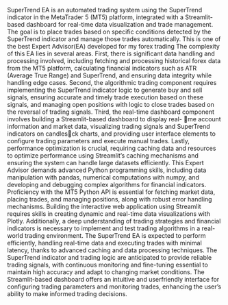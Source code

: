 SuperTrend EA is an automated trading system using the SuperTrend indicator in the
MetaTrader 5 (MT5) platform, integrated with a Streamlit-based dashboard for real-time data
visualization and trade management. The goal is to place trades based on specific conditions
detected by the SuperTrend indicator and manage those trades automatically. This is one of
the best Expert Advisor(EA) developed for my forex trading
The complexity of this EA lies in several areas. First, there is significant data handling and
processing involved, including fetching and processing historical forex data from the MT5
platform, calculating financial indicators such as ATR (Average True Range) and SuperTrend,
and ensuring data integrity while handling edge cases. Second, the algorithmic trading
component requires implementing the SuperTrend indicator logic to generate buy and sell
signals, ensuring accurate and timely trade execution based on these signals, and managing
open positions with logic to close trades based on the reversal of trading signals. Third, the
real-time dashboard component involves building a Streamlit-based dashboard to display real-
􀆟me account information and market data, visualizing trading signals and SuperTrend
indicators on candles􀆟ck charts, and providing user interface elements to configure trading
parameters and execute manual trades. Lastly, performance optimization is crucial, requiring
caching data and resources to optimize performance using Streamlit’s caching mechanisms
and ensuring the system can handle large datasets efficiently.
This Expert Advisor demands advanced Python programming skills, including data
manipulation with pandas, numerical computations with numpy, and developing and
debugging complex algorithms for financial indicators. Proficiency with the MT5 Python API is
essential for fetching market data, placing trades, and managing positions, along with robust
error handling mechanisms. Building the interactive web application using Streamlit requires
skills in creating dynamic and real-time data visualizations with Plotly. Additionally, a deep
understanding of trading strategies and financial indicators is necessary to implement and test
trading algorithms in a real-world trading environment.
The SuperTrend EA is expected to perform efficiently, handling real-time data and executing
trades with minimal latency, thanks to advanced caching and data processing techniques. The
SuperTrend indicator and trading logic are anticipated to provide reliable trading signals, with
continuous monitoring and fine-tuning essential to maintain high accuracy and adapt to
changing market conditions. The Streamlit-based dashboard offers an intuitive and userfriendly
interface for configuring trading parameters and monitoring trades, enhancing the
user’s ability to make informed trading decisions.
